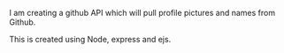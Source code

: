 I am creating a github API which will pull profile pictures and names from Github.

This is created using Node, express and ejs.